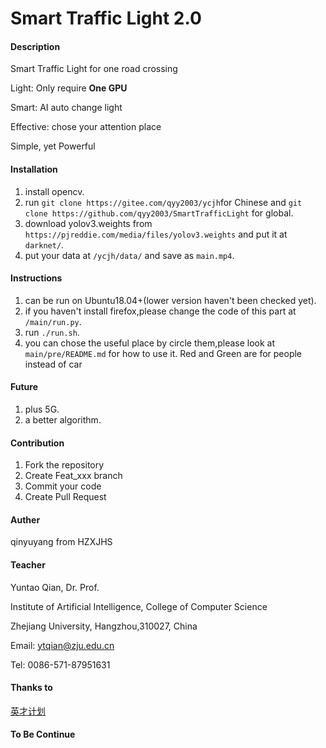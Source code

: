 # Smart Traffic Light 2.0

#### Description
Smart Traffic Light for one road crossing 

Light: Only require **One GPU**

Smart: AI auto change light 

Effective: chose your attention place

Simple, yet Powerful


#### Installation

1. install opencv.
2. run `git clone https://gitee.com/qyy2003/ycjh`for Chinese and `git clone https://github.com/qyy2003/SmartTrafficLight` for global.
3. download yolov3.weights from `https://pjreddie.com/media/files/yolov3.weights` and put it at `darknet/`.
4. put your data at `/ycjh/data/` and save as `main.mp4`.


#### Instructions

1. can be run on Ubuntu18.04+(lower version haven't been checked yet).
2. if you haven't install firefox,please change the code of this part at `/main/run.py`.
3. run `./run.sh`.
4. you can chose the useful place by circle them,please look at `main/pre/README.md`  for how to use it.
Red and Green are for people instead of car

#### Future

1. plus 5G.
2. a better algorithm.

#### Contribution

1. Fork the repository
2. Create Feat_xxx branch
3. Commit your code
4. Create Pull Request

#### Auther
qinyuyang from HZXJHS
#### Teacher
Yuntao Qian, Dr. Prof.

Institute of Artificial Intelligence, College of Computer Science

Zhejiang University, Hangzhou,310027, China

Email: ytqian@zju.edu.cn

Tel: 0086-571-87951631 
#### Thanks to

[英才计划](http://ycjh.org/)


#### To Be Continue
